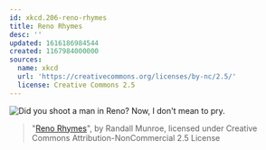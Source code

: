 ```yaml
---
id: xkcd.206-reno-rhymes
title: Reno Rhymes
desc: ''
updated: 1616186984544
created: 1167984000000
sources:
  name: xkcd
  url: 'https://creativecommons.org/licenses/by-nc/2.5/'
  license: Creative Commons 2.5
---
```

![Did you shoot a man in Reno?  Now, I don't mean to pry.](https://imgs.xkcd.com/comics/reno_rhymes.png)
> "[Reno Rhymes](https://xkcd.com/206/)", by Randall Munroe, licensed under Creative Commons Attribution-NonCommercial 2.5 License
